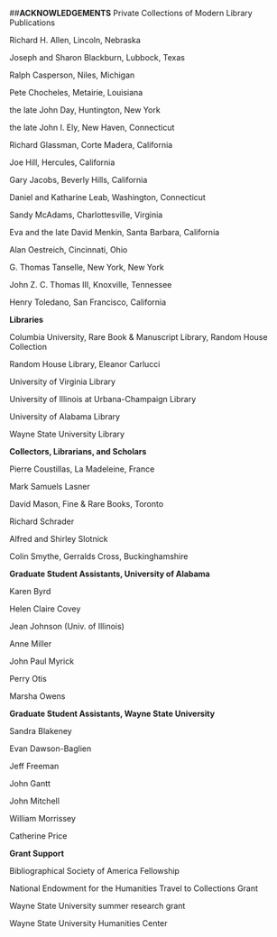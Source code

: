 ##**ACKNOWLEDGEMENTS** Private Collections of Modern Library Publications 

 Richard H. Allen, Lincoln, Nebraska  

 Joseph and Sharon Blackburn, Lubbock, Texas  

 Ralph Casperson, Niles, Michigan  

 Pete Chocheles, Metairie, Louisiana  

 the late John Day, Huntington, New York  

 the late John I. Ely, New Haven, Connecticut  

 Richard Glassman, Corte Madera, California  

 Joe Hill, Hercules, California  

 Gary Jacobs, Beverly Hills, California  

 Daniel and Katharine Leab, Washington, Connecticut  

 Sandy McAdams, Charlottesville, Virginia  

 Eva and the late David Menkin, Santa Barbara, California  

 Alan Oestreich, Cincinnati, Ohio  

 G. Thomas Tanselle, New York, New York  

 John Z. C. Thomas III, Knoxville, Tennessee  

 Henry Toledano, San Francisco, California  

 **Libraries**  

 Columbia University, Rare Book & Manuscript Library, Random House Collection  

 Random House Library, Eleanor Carlucci  

 University of Virginia Library  

 University of Illinois at Urbana-Champaign Library  

 University of Alabama Library  

 Wayne State University Library  

 **Collectors, Librarians, and Scholars**  

 Pierre Coustillas, La Madeleine, France  

 Mark Samuels Lasner  

 David Mason, Fine & Rare Books, Toronto  

 Richard Schrader  

 Alfred and Shirley Slotnick  

 Colin Smythe, Gerralds Cross, Buckinghamshire  

 **Graduate Student Assistants, University of Alabama**  

 Karen Byrd  

 Helen Claire Covey  

 Jean Johnson (Univ. of Illinois)  

 Anne Miller  

 John Paul Myrick  

 Perry Otis  

 Marsha Owens  

 **Graduate Student Assistants, Wayne State University**  

 Sandra Blakeney  

 Evan Dawson-Baglien  

 Jeff Freeman  

 John Gantt  

 John Mitchell  

 William Morrissey  

 Catherine Price  

 **Grant Support**  

 Bibliographical Society of America Fellowship  

 National Endowment for the Humanities Travel to Collections Grant  

 Wayne State University summer research grant  

 Wayne State University Humanities Center